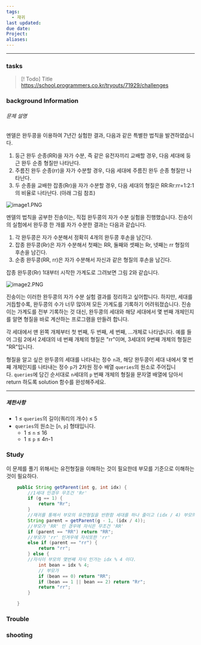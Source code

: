```yaml
---
tags:
  - 재귀
last updated: 
due date: 
Project: 
aliases:
---
```

--- 
### tasks

> [! Todo] Title
> https://school.programmers.co.kr/tryouts/71929/challenges

### background Information

###### 문제 설명

멘델은 완두콩을 이용하여 7년간 실험한 결과, 다음과 같은 특별한 법칙을 발견하였습니다.

1. 둥근 완두 순종(RR)을 자가 수분, 즉 같은 유전자끼리 교배할 경우, 다음 세대에 둥근 완두 순종 형질만 나타난다.
2. 주름진 완두 순종(rr)을 자가 수분할 경우, 다음 세대에 주름진 완두 순종 형질만 나타난다.
3. 두 순종을 교배한 잡종(Rr)을 자가 수분할 경우, 다음 세대의 형질은 RR:Rr:rr=1:2:1의 비율로 나타난다. (아래 그림 참조)

![image1.PNG](https://grepp-programmers.s3.ap-northeast-2.amazonaws.com/files/production/22c1e8fc-093c-491b-8604-dad8f553b631/image1.PNG)

멘델의 법칙을 공부한 진송이는, 직접 완두콩의 자가 수분 실험을 진행했습니다. 진송이의 실험에서 완두콩 한 개를 자가 수분한 결과는 다음과 같습니다.

1. 각 완두콩은 자가 수분해서 정확히 4개의 완두콩 후손을 남긴다.
2. 잡종 완두콩(Rr)은 자가 수분해서 첫째는 RR, 둘째와 셋째는 Rr, 넷째는 rr 형질의 후손을 남긴다.
3. 순종 완두콩(RR, rr)은 자가 수분해서 자신과 같은 형질의 후손을 남긴다.

잡종 완두콩(Rr) 1대부터 시작한 가계도로 그려보면 그림 2와 같습니다.

![image2.PNG](https://grepp-programmers.s3.ap-northeast-2.amazonaws.com/files/production/95a0f907-0e3c-4c4e-acfe-bb489685802b/image2.PNG)

진송이는 이러한 완두콩의 자가 수분 실험 결과를 정리하고 싶어합니다. 하지만, 세대를 거듭할수록, 완두콩의 수가 너무 많아져 모든 가계도를 기록하기 어려워졌습니다. 진송이는 가계도를 전부 기록하는 것 대신, 완두콩의 세대와 해당 세대에서 몇 번째 개체인지를 알면 형질을 바로 계산하는 프로그램을 만들려 합니다.

각 세대에서 맨 왼쪽 개체부터 첫 번째, 두 번째, 세 번째, ...개체로 나타냅니다. 예를 들어 그림 2에서 2세대의 네 번째 개체의 형질은 "rr"이며, 3세대의 9번째 개체의 형질은 "RR"입니다.

형질을 알고 싶은 완두콩의 세대를 나타내는 정수 `n`과, 해당 완두콩이 세대 내에서 몇 번째 개체인지를 나타내는 정수 `p`가 2차원 정수 배열 `queries`의 원소로 주어집니다. `queries`에 담긴 순서대로 `n`세대의 `p` 번째 개체의 형질을 문자열 배열에 담아서 return 하도록 solution 함수를 완성해주세요.

---

##### 제한사항

- 1 ≤ `queries`의 길이(쿼리의 개수) ≤ 5
- `queries`의 원소는 [`n`, `p`] 형태입니다.
    - 1 ≤ `n` ≤ 16
    - 1 ≤ `p` ≤ 4n-1

### Study

이 문제를 풀기 위해서는 유전형질을 이해하는 것이 필요한데 부모를 기준으로 이해하는 것이 필요하다.

```java
    public String getParent(int g, int idx) {
		//1세대 인경우 무조건 'Rr'
        if (g == 1) {
            return "Rr";
        }
        //재귀를 통해서 부모의 유전형질을 반환함 세대를 하나 줄이고 (idx / 4) 부모의 자식 번호를 반환한다.
        String parent = getParent(g - 1, (idx / 4));
        //부모가 'RR' 인 경우에 자식은 무조건 'RR'
        if (parent == "RR") return "RR";
        //부모가 'rr' 인겨우에 자식또한 'rr'
        else if (parent == "rr") {
            return "rr";
        } else {
        //자식이 부모의 몇번째 자식 인가는 idx % 4 이다.
            int bean = idx % 4;
            // 부모가 
            if (bean == 0) return "RR";
            if (bean == 1 || bean == 2) return "Rr";
            return "rr";
        }

    }
```



### Trouble





### shooting
